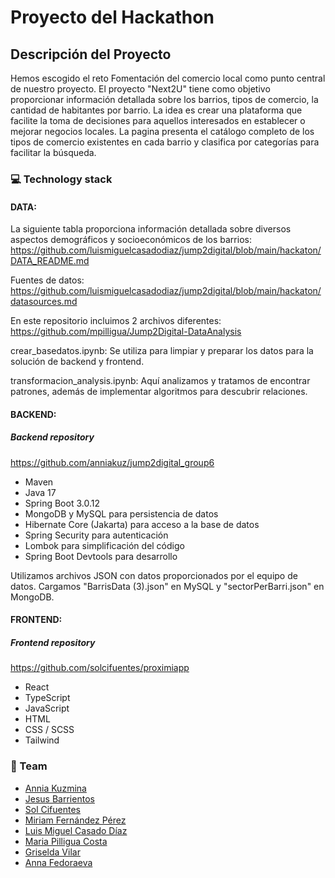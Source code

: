 # Proyecto del Hackathon 

## Descripción del Proyecto
Hemos escogido el reto Fomentación del comercio local como punto central de nuestro proyecto. El proyecto "Next2U" tiene como objetivo proporcionar información detallada sobre los barrios, tipos de comercio, la cantidad de habitantes por barrio.  La idea es crear una plataforma que facilite la toma de decisiones para aquellos interesados en establecer o mejorar negocios locales. La pagina presenta el catálogo completo de los tipos de comercio existentes en cada barrio y clasifica por categorías para facilitar la búsqueda.

### ️💻 Technology stack

#### DATA:

La siguiente tabla proporciona información detallada sobre diversos aspectos demográficos y socioeconómicos de los barrios:
https://github.com/luismiguelcasadodiaz/jump2digital/blob/main/hackaton/DATA_README.md

Fuentes de datos:
https://github.com/luismiguelcasadodiaz/jump2digital/blob/main/hackaton/datasources.md

En este repositorio incluimos 2 archivos diferentes:
https://github.com/mpilligua/Jump2Digital-DataAnalysis

crear_basedatos.ipynb: Se utiliza para limpiar y preparar los datos para la solución de backend y frontend.

transformacion_analysis.ipynb: Aquí analizamos y tratamos de encontrar patrones, además de implementar algoritmos para descubrir relaciones.

#### BACKEND:
##### Backend repository
https://github.com/anniakuz/jump2digital_group6

- Maven
- Java 17
- Spring Boot 3.0.12
- MongoDB y MySQL para persistencia de datos
- Hibernate Core (Jakarta) para acceso a la base de datos
- Spring Security para autenticación 
- Lombok para simplificación del código
- Spring Boot Devtools para desarrollo

Utilizamos archivos JSON con datos proporcionados por el equipo de datos. Cargamos "BarrisData (3).json" en MySQL y "sectorPerBarri.json" en MongoDB.

#### FRONTEND:
##### Frontend repository
https://github.com/solcifuentes/proximiapp
- React
- TypeScript
- JavaScript
- HTML
- CSS / SCSS
- Tailwind

### 🤝 Team

- [Annia Kuzmina](https://github.com/anniakuz)
- [Jesus Barrientos](https://github.com/jesusbarrientos)
- [Sol Cifuentes](https://github.com/solcifuentes)
- [Miriam Fernández Pérez](https://github.com/miriamfernandezperez)
- [Luis Miguel Casado Díaz](https://github.com/luismiguelcasadodiaz)
- [Maria Pilligua Costa](https://github.com/mpilligua)
- [Griselda Vilar](https://github.com/GriseldaVilar)
- [Anna Fedoraeva](https://github.com/AnnaFedoraeva)
